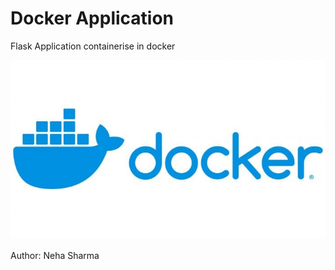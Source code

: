 # Docker Application
Flask Application containerise in docker

![ss](https://github.com/nehash-1909/Docker_Application/blob/a220fe40497cb9096bfcbfb29375bf9ecaca699a/static/images/docker_logo.jpg)
<br>
<br>
Author: Neha Sharma
<br>
